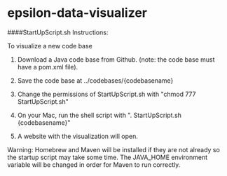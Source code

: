 epsilon-data-visualizer
=======================
####StartUpScript.sh Instructions:

To visualize a new code base

1.  Download a Java code base from Github.  (note: the code base must have a pom.xml file).

2.  Save the code base at ../codebases/{codebasename}

3.  Change the permissions of StartUpScript.sh with "chmod 777 StartUpScript.sh"

4.  On your Mac, run the shell script with ". StartUpScript.sh {codebasename}"

5.  A website with the visualization will open.

Warning:  Homebrew and Maven will be installed if they are not already so the startup script may take some time.
		  The JAVA_HOME environment variable will be changed in order for Maven to run correctly.
